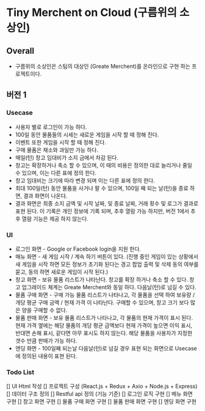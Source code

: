 # Tiny Merchent on Cloud (구름위의 소상인)

## Overall
* 구름위의 소상인은 스팀의 대상인 (Greate Merchent)를 온라인으로 구현 하는 프로젝트이다.

## 버전 1
### Usecase
* 사용자 별로 로그인이 가능 하다.
* 100일 동안 물품들의 시세는 새로운 게임을 시작 할 때 정해 진다.
* 이벤트 또한 게임을 시작 할 때 정해 진다.
* 구매 물품은 채소와 과일만 가능 하다.
* 매일(턴) 창고 임대비가 소지 금에서 차감 된다.
* 창고는 확장하거나 축소 할 수 있으며, 이 때의 비용은 정의한 대로 늘리거나 줄일 수 있으며, 이는 다른 표에 정의 한다.
* 창고 임대비는 크기에 따라 변경 되며 이는 다른 표에 정의 한다.
* 최대 100일(턴) 동안 물품을 사거나 팔 수 있으며, 100일 째 되는 날(턴)을 종료 하면, 결과 화면이 나온다.
* 결과 화면은 최종 소지 금액 및 시작 날짜, 및 종료 날짜, 거래 횟수 및 로그가 결과로 표현 된다. 이 기록은 개인 정보에 기록 되며, 추후 열람 가능 하지만, 버전 1에서 추후 열람 기능은 제공 하지 않는다.

### UI
* 로그인 화면 - Google or Facebook login을 지원 한다.
* 매뉴 화면 - 새 게임 시작 / 계속 하기  버튼이 있다. (진행 중인 게임이 있는 상황에서 새 게임을 시작 하면 모든 정보가 초기화 된다는 경고 팝업 출력 및 삭제 동의 여부를 묻고, 동의 하면 새로운 게임이 시작 된다.)
* 창고 화면 - 보유 물품 리스트가 나타난다. 창고를 확장 하거나 축소 할 수 있다. 창고 업그레이드 체계는 Greate Merchent와 동일 하다. 다음날(턴)로 넘길 수 있다.
* 물품 구매 화면 - 구매 가능 물품 리스트가 나타나고, 각 물품을 선택 하여 보유량 / 개당 평균 구매 금액 / 현재 가격 이 나타난다. 구매할 수 있으며, 창고 크기 보다 많은 양을 구매할 수 없다.
* 물품 판매 화면 - 보유 물품 리스트가 나타나고, 각 물품의 현재 가격이 표시 된다. 현재 가격 옆에는 해당 물품의 개당 평균 금액보다 현재 가격이 높으면 이익 표시, 반대면 손해 표시, 같다면 아무 표시도 하지 않는다. 해당 물품을 사용자가 지정한 갯수 만큼 판매가 가능 하다.
* 엔딩 화면 - 100일째 되는날 다음날(턴)로 넘길 경우 표현 되는 화면으로 Usecase에 정의된 내용이 표현 된다.

### Todo List
[] UI Html 작성
[] 프로젝트 구성 (React.js + Redux + Axio + Node.js + Express)
[] 데이터 구조 정의
[] Restful api 정의 (기능 기준)
[] 로그인 로직 구현
[] 메뉴 화면 구현
[] 창고 화면 구현
[] 물품 구매 화면 구현
[] 물품 판매 화면 구현
[] 엔딩 화면 구현

